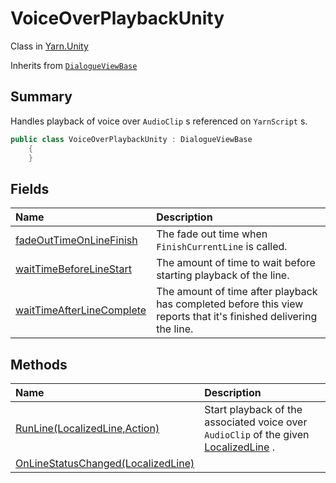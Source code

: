 # VoiceOverPlaybackUnity

Class in [Yarn.Unity](/api/csharp/yarn.unity.md)

Inherits from [`DialogueViewBase`](/api/csharp/yarn.unity.dialogueviewbase.md)

## Summary


Handles playback of voice over  <code>AudioClip</code> s referenced
on  <code>YarnScript</code> s.


```csharp
public class VoiceOverPlaybackUnity : DialogueViewBase
    {
    }
```

## Fields

|Name|Description|
|:---|:---|
|[fadeOutTimeOnLineFinish](/api/csharp/yarn.unity.voiceoverplaybackunity.fadeouttimeonlinefinish.md)|The fade out time when  <code>FinishCurrentLine</code>  is called.|
|[waitTimeBeforeLineStart](/api/csharp/yarn.unity.voiceoverplaybackunity.waittimebeforelinestart.md)|The amount of time to wait before starting playback of the line.|
|[waitTimeAfterLineComplete](/api/csharp/yarn.unity.voiceoverplaybackunity.waittimeafterlinecomplete.md)|The amount of time after playback has completed before this view reports that it's finished delivering the line.|

## Methods

|Name|Description|
|:---|:---|
|[RunLine(LocalizedLine,Action)](/api/csharp/yarn.unity.voiceoverplaybackunity.runline.md)|Start playback of the associated voice over  <code>AudioClip</code>  of the given  <a href="yarn.unity.localizedline.md">LocalizedLine</a> .|
|[OnLineStatusChanged(LocalizedLine)](/api/csharp/yarn.unity.voiceoverplaybackunity.onlinestatuschanged.md)||

